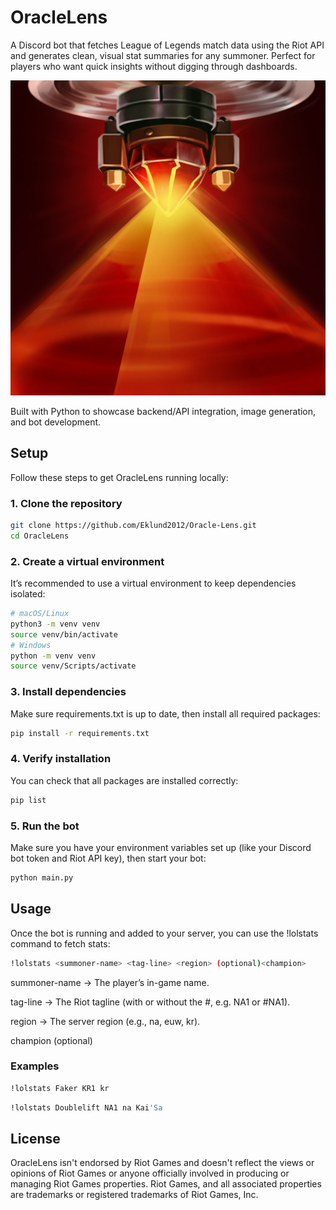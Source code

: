 # OracleLens

A Discord bot that fetches League of Legends match data using the Riot API and generates clean, visual stat summaries for any summoner. Perfect for players who want quick insights without digging through dashboards.

![OracleLens](assets/img/Oracle_Lens.png)

Built with Python to showcase backend/API integration, image generation, and bot development.

## Setup
Follow these steps to get OracleLens running locally:

### 1. Clone the repository
```bash
git clone https://github.com/Eklund2012/Oracle-Lens.git
cd OracleLens
```

### 2. Create a virtual environment
It’s recommended to use a virtual environment to keep dependencies isolated:
```bash
# macOS/Linux
python3 -m venv venv
source venv/bin/activate
# Windows
python -m venv venv
source venv/Scripts/activate
```

### 3. Install dependencies
Make sure requirements.txt is up to date, then install all required packages:
```bash
pip install -r requirements.txt
```

### 4. Verify installation
You can check that all packages are installed correctly:
```bash
pip list
```

### 5. Run the bot
Make sure you have your environment variables set up (like your Discord bot token and Riot API key), then start your bot:
```bash
python main.py
```

## Usage
Once the bot is running and added to your server, you can use the !lolstats command to fetch stats:

```bash
!lolstats <summoner-name> <tag-line> <region> (optional)<champion>
```
summoner-name → The player’s in-game name.

tag-line → The Riot tagline (with or without the #, e.g. NA1 or #NA1).

region → The server region (e.g., na, euw, kr).

champion (optional)

### Examples
```bash
!lolstats Faker KR1 kr
```
```bash
!lolstats Doublelift NA1 na Kai'Sa
```

## License
OracleLens isn't endorsed by Riot Games and doesn't reflect the views or opinions of Riot Games or anyone officially involved in producing or managing Riot Games properties. Riot Games, and all associated properties are trademarks or registered trademarks of Riot Games, Inc.
